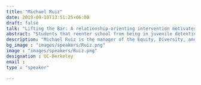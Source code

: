 ```yaml
---
title: "Michael Ruiz"
date: 2019-09-10T13:51:25+06:00
draft: false
talk: "Lifting the Bar: A relationship-orienting intervention motivates teachers to build relationships with hypothetical formerly incarcerated students"
abstract: "Students that reenter school from being in juvenile detention navigate many challenges. One such challenge is forming relationships with their teachers. Past research has found that folks socially distance themselves from individuals with stigmatized identities such as formerly incarcerated students which can lead teachers to be less likely to build relationships with these students. We conducted an experimental study (N = 315) to understand how teachers can be oriented toward establishing positive teacher-student relationships with formerly incarcerated students. Teachers were randomly assigned to either an experimental condition in which they read about a hypothetical student that was returning to school and participating in a program called “Lifting the Bar'' that would help them make a smooth transition or to a control condition in which they only read about the student returning to school. Next, teachers responded to both open-ended and self-report questionnaires that gauged their perceptions and reactions to the hypothetical student. Participants' open-ended responses were first analyzed using thematic analysis to determine the consistent themes that emerged across responses. Afterwards, independent coders (blind to condition assignment) rated the responses for the presence of the themes. If coders’ ratings reached an acceptable level of interrater agreement, then their ratings were averaged to create participants’ scores for each theme. Subsequently, natural language processing techniques were utilized to count the number of times participants mentioned the hypothetical student’s name i\n their responses. Our analyses found that participants in the experimental condition wrote responses that included more themes related to willingness to build a relationship with the student, socially supporting the student, socially integrating the student, getting the student’s perspective to assist their transition, and implementing strategies to build a relationship with the student and mention the students name more frequently in comparison to participants in the control condition. Our findings suggest that teachers are more likely to be motivated to build relationships with formerly incarcerated students when they are participating in a program that will assist the student in their transition back to school."
description: "Michael Ruiz is the manager of the Equity, Diversity, and Empathy Navigation Sciences lab in the Department of Psychology at the University of California, Berkeley. Michael utilizes social psychology to develop interventions at the student and teacher level that reduce racial and social class achievement gaps in education. Moreover, he uses quantitative and qualitative methods to understand the processes that affect marginalized students' academic motivation." 
bg_image : "images/speakers/Ruiz.png"
image : "images/speakers/Ruiz.png"
designation : UC-Berkeley
email : 
type : "speaker"

---
```


